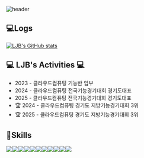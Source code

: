 ![header](https://capsule-render.vercel.app/api?type=waving&color=timeGradient&text=%20LJB%20GitHub%20[KR]&animation=twinkling&fontSize=50&fontAlignY=40&fontAlign=50&height=200)

## 💻Logs 
 
[![LJB's GitHub stats](https://github-readme-stats.vercel.app/api?username=qpzm1010&include_all_commits=true&theme=nord&hide_border=true&count_private=true)](https://github.com/jiholee0/github-readme-stats)

## 💻 LJB's Activities 💻

- 2023 - 클라우드컴퓨팅 기능반 입부
- 2024 - 클라우드컴퓨팅 전국기능경기대회 경기도대표
- 2025 - 클라우드컴퓨팅 전국기능경기대회 경기도대표
- 🏆 2024 - 클라우드컴퓨팅 경기도 지방기능경기대회 3위
- 🏆 2025 - 클라우드컴퓨팅 경기도 지방기능경기대회 3위
 
## 🔨Skills
<div style="display:flex; flex-direction:row;">
    <img src="https://img.shields.io/badge/linux-FCC624?style=for-the-badge&logo=linux&logoColor=black"> 
    <img src="https://img.shields.io/badge/kubernetes-326CE5?style=flat-square&logo=kubernetes&logoColor=white"> 
    <img src="https://img.shields.io/badge/Docker-2496ED?style=flat-square&logo=Docker&logoColor=white"> 
    <img src="https://img.shields.io/badge/Argo-EF7B4D?style=flat-square&logo=Docker&logoColor=white"> 
    <br>
    <img src="https://img.shields.io/badge/html5-E34F26?style=flat-square&logo=html5&logoColor=white"> 
    <img src="https://img.shields.io/badge/css-1572B6?style=flat-square&logo=css3&logoColor=white"> 
    <img src="https://img.shields.io/badge/javascript-F7DF1E?style=flat-square&logo=javascript&logoColor=black"> 
    <br>
    <img src="https://img.shields.io/badge/socketdotio-010101?style=flat-square&logo=opencv&logoColor=white">
    <img src="https://img.shields.io/badge/python-3776AB?style=flat-square&logo=python&logoColor=white"> 
    <img src="https://img.shields.io/badge/flask-000000?style=flat-square&logo=python&logoColor=white"> 
    <img src="https://img.shields.io/badge/OpenCV-5C3EE8?style=flat-square&logo=opencv&logoColor=white">
    <br>
</div><br>
</div>


